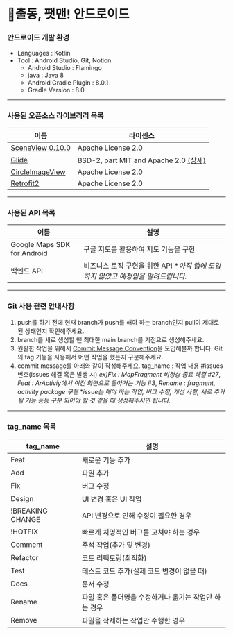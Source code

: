 # 🚀출동, 팻맨! 안드로이드
### 안드로이드 개발 환경
 - Languages : Kotlin
 - Tool : Android Studio, Git, Notion
    - Android Studio : Flamingo
    - java : Java 8
    - Android Gradle Plugin : 8.0.1
    - Gradle Version : 8.0
 - - -
### 사용된 오픈소스 라이브러리 목록
| 이름 | 라이센스 |
|---|---|
|[SceneView 0.10.0](https://github.com/SceneView/sceneview-android) | Apache License 2.0 |
|[Glide](https://github.com/bumptech/glide) | BSD-2, part MIT and Apache 2.0 [(상세)](https://github.com/bumptech/glide/blob/master/LICENSE) |
|[CircleImageView](https://github.com/hdodenhof/CircleImageView) | Apache License 2.0 |
|[Retrofit2](https://square.github.io/retrofit/) | Apache License 2.0 |
- - -
### 사용된 API 목록
| 이름 | 설명 |
|---|---|
| Google Maps SDK for Android | 구글 지도를 활용하여 지도 기능을 구현
| 백엔드 API | 비즈니스 로직 구현을 위한 API **아직 앱에 도입하지 않았고 예정임을 알려드립니다.* |

- - -
### Git 사용 관련 안내사항
1. push를 하기 전에 현재 branch가 push를 해야 하는 branch인지 pull이 제대로 된 상태인지 확인해주세요.
2. branch를 새로 생성할 땐 최대한 main branch를 기점으로 생성해주세요.
3. 원활한 작업을 위해서 [Commit Message Convention](https://www.conventionalcommits.org/en/v1.0.0/)을 도입해볼까 합니다. Git의 tag 기능을 사용해서 어떤 작업을 했는지 구분해주세요. 
4. commit message를 아래와 같이 작성해주세요.
    tag_name : 작업 내용 #issues 번호(issues 해결 혹은 발생 시)
    *ex)Fix : MapFragment 비정상 종료 해결 #27*, *Feat : ArActiviy에서 이전 화면으로 돌아가는 기능 #3*, *Rename : fragment, activity package 구분*
    **issue는 해야 하는 작업, 버그 수정, 개선 사항, 새로 추가될 기능 등등 구분 되어야 할 것 같을 때 생성해주시면 됩니다.*
- - -
### tag_name 목록
| tag_name | 설명 |
|---|---|
| Feat | 새로운 기능 추가 |
| Add | 파일 추가 |
| Fix | 버그 수정 |
| Design | UI 변경 혹은 UI 작업 |
| !BREAKING CHANGE | API 변경으로 인해 수정이 필요한 경우 |
| !HOTFIX | 빠르게 치명적인 버그를 고쳐야 하는 경우 |
| Comment | 주석 작업(추가 및 변경) |
| Refactor | 코드 리팩토링(최적화) |
| Test | 테스트 코드 추가(실제 코드 변경이 없을 때) |
| Docs | 문서 수정
| Rename | 파일 혹은 폴더명을 수정하거나 옮기는 작업만 하는 경우 |
| Remove | 파일을 삭제하는 작업만 수행한 경우 |
